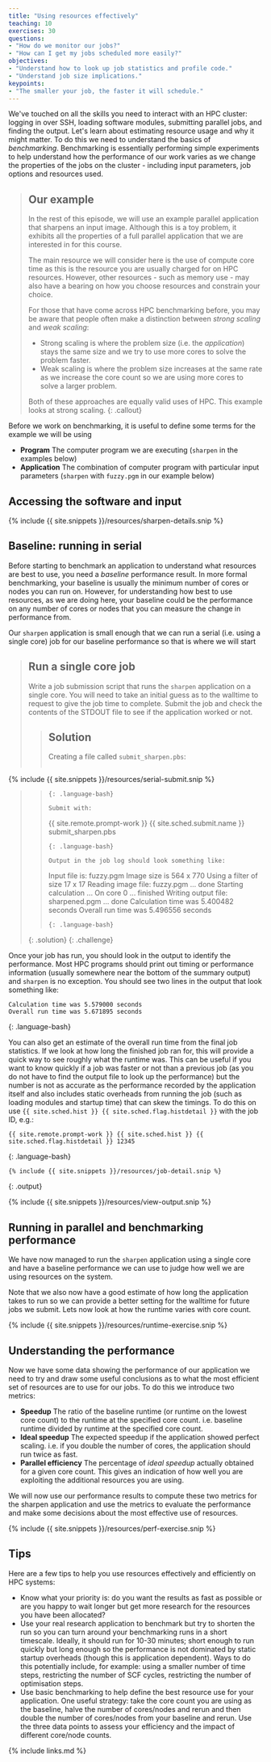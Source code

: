 ```yaml
---
title: "Using resources effectively"
teaching: 10
exercises: 30
questions:
- "How do we monitor our jobs?"
- "How can I get my jobs scheduled more easily?"
objectives:
- "Understand how to look up job statistics and profile code."
- "Understand job size implications."
keypoints:
- "The smaller your job, the faster it will schedule."
---
```


We've touched on all the skills you need to interact with an HPC cluster:
logging in over SSH, loading software modules, submitting parallel jobs, and
finding the output. Let's learn about estimating resource usage and why it
might matter. To do this we need to understand the basics of *benchmarking*.
Benchmarking is essentially performing simple experiments to help understand
how the performance of our work varies as we change the properties of the
jobs on the cluster - including input parameters, job options and resources used.

> ## Our example
> In the rest of this episode, we will use an example parallel application that sharpens
> an input image. Although this is a toy problem, it exhibits all the properties of a full
> parallel application that we are interested in for this course.
> 
> The main resource we will consider here is the use of compute core time as this is the
> resource you are usually charged for on HPC resources. However, other resources - such
> as memory use - may also have a bearing on how you choose resources and constrain your
> choice.
> 
> For those that have come across HPC benchmarking before, you may be aware that people
> often make a distinction between *strong scaling* and *weak scaling*:
> 
> - Strong scaling is where the problem size (i.e. the *application*) stays the same 
>   size and we try to use more cores to solve the problem faster.
> - Weak scaling is where the problem size increases at the same rate as we increase
>   the core count so we are using more cores to solve a larger problem.
> 
> Both of these approaches are equally valid uses of HPC. This example looks at strong scaling. 
{: .callout}

Before we work on benchmarking, it is useful to define some terms for the example we will
be using

  - **Program** The computer program we are executing (`sharpen` in the examples below)
  - **Application** The combination of computer program with particular input parameters
     (`sharpen` with `fuzzy.pgm` in our example below)

## Accessing the software and input

{% include {{ site.snippets }}/resources/sharpen-details.snip %}

## Baseline: running in serial

Before starting to benchmark an application to understand what resources are best to use,
you need a *baseline* performance result. In more formal benchmarking, your baseline
is usually the minimum number of cores or nodes you can run on. However, for understanding
how best to use resources, as we are doing here, your baseline could be the performance on
any number of cores or nodes that you can measure the change in performance from.

Our `sharpen` application is small enough that we can run a serial (i.e. using a single core)
job for our baseline performance so that is where we will start

> ## Run a single core job
> Write a job submission script that runs the `sharpen` application on a single core. You
> will need to take an initial guess as to the walltime to request to give the job time 
> to complete. Submit the job and check the contents of the STDOUT file to see if the 
> application worked or not.
> 
> > ## Solution
> > 
> > Creating a file called `submit_sharpen.pbs`:
> > ```
{% include {{ site.snippets }}/resources/serial-submit.snip %}
> > ```
> > {: .language-bash}
> > 
> > Submit with:
> > ```
> > {{ site.remote.prompt-work }} {{ site.sched.submit.name }}  submit_sharpen.pbs
> > ```
> > {: .language-bash}
> >
> > Output in the job log should look something like:
> >
> > ```
> > Input file is: fuzzy.pgm
> > Image size is 564 x 770
> > Using a filter of size 17 x 17
> > Reading image file: fuzzy.pgm
> > ... done
> > Starting calculation ...
> > On core 0
> > ... finished
> > Writing output file: sharpened.pgm
> > ... done
> > Calculation time was 5.400482 seconds
> > Overall run time was 5.496556 seconds
> > ```
> > {: .language-bash}
> {: .solution}
{: .challenge}

Once your job has run, you should look in the output to identify the performance. Most 
HPC programs should print out timing or performance information (usually somewhere near
the bottom of the summary output) and `sharpen` is no exception. You should see two 
lines in the output that look something like:

```
Calculation time was 5.579000 seconds
Overall run time was 5.671895 seconds
```
{: .language-bash}

You can also get an estimate of the overall run time from the final job statistics. If
we look at how long the finished job ran for, this will provide a quick way to see
roughly what the runtime was. This can be useful if you want to know quickly if a 
job was faster or not than a previous job (as you do not have to find the output file
to look up the performance) but the number is not as accurate as the performance recorded
by the application itself and also includes static overheads from running the job
(such as loading modules and startup time) that can skew the timings. To do this on
use `{{ site.sched.hist }} {{ site.sched.flag.histdetail }}` with the job ID, e.g.:

```
{{ site.remote.prompt-work }} {{ site.sched.hist }} {{ site.sched.flag.histdetail }} 12345
```
{: .language-bash}
```
{% include {{ site.snippets }}/resources/job-detail.snip %}
```
{: .output}

{% include {{ site.snippets }}/resources/view-output.snip %}

## Running in parallel and benchmarking performance

We have now managed to run the `sharpen` application using a single core and have a baseline
performance we can use to judge how well we are using resources on the system.

Note that we also now have a good estimate of how long the application takes to run so we can
provide a better setting for the walltime for future jobs we submit. Lets now look at how
the runtime varies with core count.

{% include {{ site.snippets }}/resources/runtime-exercise.snip %}

## Understanding the performance

Now we have some data showing the performance of our application we need to try and draw some
useful conclusions as to what the most efficient set of resources are to use for our jobs. To
do this we introduce two metrics:

  - **Speedup** The ratio of the baseline runtime (or runtime on the lowest core count)
    to the runtime at the specified core count. i.e. baseline runtime divided by runtime
    at the specified core count.
  - **Ideal speedup** The expected speedup if the application showed perfect scaling. i.e. if
    you double the number of cores, the application should run twice as fast.
  - **Parallel efficiency** The percentage of *ideal speedup* actually obtained for a given
    core count. This gives an indication of how well you are exploiting the additional resources
    you are using.

We will now use our performance results to compute these two metrics for the sharpen application
and use the metrics to evaluate the performance and make some decisions about the most 
effective use of resources.

{% include {{ site.snippets }}/resources/perf-exercise.snip %}

## Tips

Here are a few tips to help you use resources effectively and efficiently on HPC systems:

- Know what your priority is: do you want the results as fast as possible or are you happy
  to wait longer but get more research for the resources you have been allocated?
- Use your real research application to benchmark but try to shorten the run so you can turn
  around your benchmarking runs in a short timescale. Ideally, it should run for 10-30 minutes;
  short enough to run quickly but long enough so the performance is not dominated by static startup
  overheads (though this is application dependent). Ways to do this potentially include, for example:
  using a smaller number of time steps, restricting the number of SCF cycles, restricting the
  number of optimisation steps.
- Use basic benchmarking to help define the best resource use for your application. One 
  useful strategy: take the core count you are using as the baseline, halve the number of
  cores/nodes and rerun and then double the number of cores/nodes from your baseline and
  rerun. Use the three data points to assess your efficiency and the impact of different
  core/node counts.

{% include links.md %}
